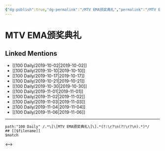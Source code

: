 ```yaml
---
{"dg-publish":true,"dg-permalink":"/MTV EMA颁奖典礼","permalink":"/MTV EMA颁奖典礼/"}
---
```


# MTV EMA颁奖典礼

## Linked Mentions
- [[100 Daily/2019-10-02\|2019-10-02]]
- [[100 Daily/2019-10-10\|2019-10-10]]
- [[100 Daily/2019-10-17\|2019-10-17]]
- [[100 Daily/2019-10-21\|2019-10-21]]
- [[100 Daily/2019-10-30\|2019-10-30]]
- [[100 Daily/2019-11-01\|2019-11-01]]
- [[100 Daily/2019-11-02\|2019-11-02]]
- [[100 Daily/2019-11-03\|2019-11-03]]
- [[100 Daily/2019-11-04\|2019-11-04]]
- [[100 Daily/2019-11-06\|2019-11-06]]


---

```expander
path:"100 Daily" /.*\[\[MTV EMA颁奖典礼\]\].*(?:\r?\n(?!\r?\n).*)*/
## [[$filename]]
$match
```

<-->